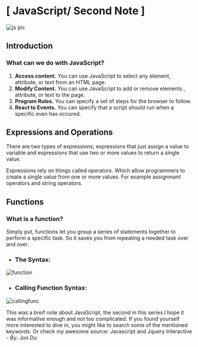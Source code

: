 # **[ JavaScript/ Second Note ]**

![js pic](https://stackify.com/wp-content/uploads/2018/10/JavaScript-Tutorials-for-Beginners-1280x720.jpg)

## **Introduction**
### What can we do with JavaScript?
1. **Access content.** You can use JavaScript to select any element, attribute, or text from an HTML page.
2. **Modify Content.** You can use JavaScript to add or remove elements , attribute, or text to the page.
3. **Program Rules.** You can specify a set of steps for the browser to follow.
4. **React to Events.** You can specify that a script should run when a specific even has occured.

## **Expressions and Operations**
There are two types of expressions; expressions that just assign a value to variable and expressions that use two or more values to return a single value.

Expressions rely on things called operators. Which allow programmers to create a single value from one or more values. For example assignmant operators and string operators.
## **Functions**
### What is a function?
Simply put, functions let you group a series of statements together to perform a specific task. So it saves you from repeating a needed task over and over.
* ### The Syntax:

![function](https://www.frontamentals.com/static/function-breakdown-e46e54ec2e0de641547f63411acb1d84-62369.png)

* ### Calling Function Syntax:
![callingfunc](https://javascript.info/article/closure/closure-makecounter-nested-call-2.svg)

This was a breif note about JavaScript, the second in this series.I hope it was informative enough and not too complicated. If you found yourself more interested to dive in, you might like to search some of the mentioned keywords. Or check my awesome source:    Javascript and Jquery Interactive - By: Jon Du